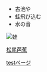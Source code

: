 - 古池や
- 蛙飛び込む
- 水の音

![蛙](47-13639641_1.jpg"蛙ではない")

[松尾芭蕉](https://r-ijin.com/matuo-basyou/)

[testページ](./test.html)
